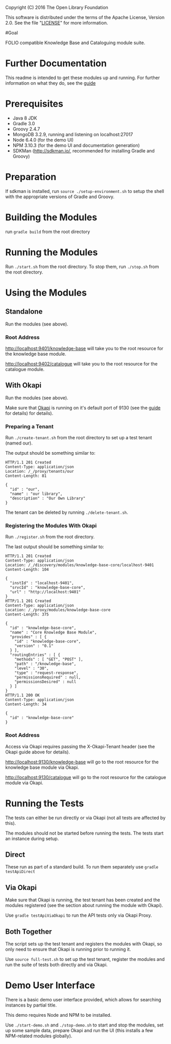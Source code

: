 
Copyright (C) 2016 The Open Library Foundation

This software is distributed under the terms of the Apache License,
Version 2.0. See the file "[LICENSE](LICENSE)" for more information.

#Goal

FOLIO compatible Knowledge Base and Cataloguing module suite.

# Further Documentation

This readme is intended to get these modules up and running. For further information on what they do, see the [guide](doc/guide.md)

# Prerequisites

- Java 8 JDK
- Gradle 3.0
- Groovy 2.4.7
- MongoDB 3.2.9, running and listening on localhost:27017
- Node 6.4.0 (for the demo UI)
- NPM 3.10.3 (for the demo UI and documentation generation)
- SDKMan (http://sdkman.io/, recommended for installing Gradle and Groovy)

# Preparation

If sdkman is installed, run `source ./setup-environment.sh` to setup the shell with the appropriate versions of Gradle and Groovy.

# Building the Modules

run `gradle build` from the root directory

# Running the Modules

Run `./start.sh` from the root directory. To stop them, run `./stop.sh` from the root directory.

# Using the Modules

## Standalone

Run the modules (see above).

### Root Address

[http://localhost:9401/knowledge-base](http://localhost:9401/knowledge-base) will take you to the root resource for the knowledge base module.

[http://localhost:9402/catalogue](http://localhost:9402/catalogue) will take you to the root resource for the catalogue module.

## With Okapi

Run the modules (see above).

Make sure that [Okapi](https://github.com/folio-org/okapi) is running on it's default port of 9130 (see the [guide](https://github.com/folio-org/okapi/blob/master/doc/guide.md) for details) for details).

### Preparing a Tenant

Run `./create-tenant.sh` from the root directory to set up a test tenant (named our).

The output should be something similar to:

```
HTTP/1.1 201 Created
Content-Type: application/json
Location: /_/proxy/tenants/our
Content-Length: 81

{
  "id" : "our",
  "name" : "our library",
  "description" : "Our Own Library"
}
```

The tenant can be deleted by running `./delete-tenant.sh`.

### Registering the Modules With Okapi

Run `./register.sh` from the root directory.

The last output should be something similar to:

```
HTTP/1.1 201 Created
Content-Type: application/json
Location: /_/discovery/modules/knowledge-base-core/localhost-9401
Content-Length: 104

{
  "instId" : "localhost-9401",
  "srvcId" : "knowledge-base-core",
  "url" : "http://localhost:9401"
}
HTTP/1.1 201 Created
Content-Type: application/json
Location: /_/proxy/modules/knowledge-base-core
Content-Length: 375

{
  "id" : "knowledge-base-core",
  "name" : "Core Knowledge Base Module",
  "provides" : [ {
    "id" : "knowledge-base-core",
    "version" : "0.1"
  } ],
  "routingEntries" : [ {
    "methods" : [ "GET", "POST" ],
    "path" : "/knowledge-base",
    "level" : "30",
    "type" : "request-response",
    "permissionsRequired" : null,
    "permissionsDesired" : null
  } ]
}
HTTP/1.1 200 OK
Content-Type: application/json
Content-Length: 34

{
  "id" : "knowledge-base-core"
}
```

### Root Address

Access via Okapi requires passing the X-Okapi-Tenant header (see the Okapi guide above for details).

[http://localhost:9130/knowledge-base](http://localhost:9130/knowledge-base) will go to the root resource for the knowledge base module via Okapi.

[http://localhost:9130/catalogue](http://localhost:9130/catalogue) will go to the root resource for the catalogue module via Okapi.

# Running the Tests

The tests can either be run directly or via Okapi (not all tests are affected by this).

The modules should not be started before running the tests. The tests start an instance during setup.

## Direct

These run as part of a standard build. To run them separately use `gradle testApiDirect`

## Via Okapi

Make sure that Okapi is running, the test tenant has been created and the modules registered (see the section about running the module with Okapi).

Use `gradle testApiViaOkapi` to run the API tests only via Okapi Proxy.

## Both Together

The script sets up the test tenant and registers the modules with Okapi, so only need to ensure that Okapi is running prior to running it.

Use `source full-test.sh` to set up the test tenant, register the modules and run the suite of tests both directly and via Okapi.

# Demo User Interface

There is a basic demo user interface provided, which allows for searching instances by partial title.

This demo requires Node and NPM to be installed.

Use ```./start-demo.sh``` and ```./stop-demo.sh``` to start and stop the modules, set up some sample data, prepare Okapi and run the UI (this installs a few NPM-related modules globally).

